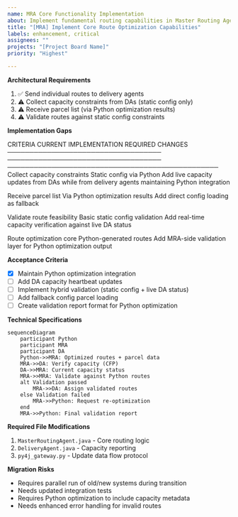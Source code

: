 ```yaml
---
name: MRA Core Functionality Implementation
about: Implement fundamental routing capabilities in Master Routing Agent
title: "[MRA] Implement Core Route Optimization Capabilities"
labels: enhancement, critical
assignees: ""
projects: "[Project Board Name]"
priority: "Highest"

---
```


**Architectural Requirements**
1. ✅ Send individual routes to delivery agents
2. ⚠️ Collect capacity constraints from DAs (static config only) 
3. ⚠️ Receive parcel list (via Python optimization results)
4. ⚠️ Validate routes against static config constraints

**Implementation Gaps**

CRITERIA                            CURRENT IMPLEMENTATION              REQUIRED CHANGES
─────────────────────────────────── ─────────────────────────────────── ────────────────────────────────────────────────
Collect capacity constraints        Static config via Python            Add live capacity updates from DAs while
from delivery agents                                                    maintaining Python integration

Receive parcel list                 Via Python optimization results     Add direct config loading as fallback

Validate route feasibility          Basic static config validation      Add real-time capacity verification against
                                                                        live DA status

Route optimization core             Python-generated routes             Add MRA-side validation layer for Python
                                                                        optimization output

**Acceptance Criteria**
- [x] Maintain Python optimization integration
- [ ] Add DA capacity heartbeat updates
- [ ] Implement hybrid validation (static config + live DA status)
- [ ] Add fallback config parcel loading
- [ ] Create validation report format for Python optimization

**Technical Specifications**
```mermaid
sequenceDiagram
    participant Python
    participant MRA
    participant DA
    Python->>MRA: Optimized routes + parcel data
    MRA->>DA: Verify capacity (CFP)
    DA->>MRA: Current capacity status
    MRA->>MRA: Validate against Python routes
    alt Validation passed
        MRA->>DA: Assign validated routes
    else Validation failed
        MRA->>Python: Request re-optimization
    end
    MRA->>Python: Final validation report
```

**Required File Modifications**
1. `MasterRoutingAgent.java` - Core routing logic
2. `DeliveryAgent.java` - Capacity reporting
3. `py4j_gateway.py` - Update data flow protocol

**Migration Risks**
- Requires parallel run of old/new systems during transition
- Needs updated integration tests
- Requires Python optimization to include capacity metadata
- Needs enhanced error handling for invalid routes
